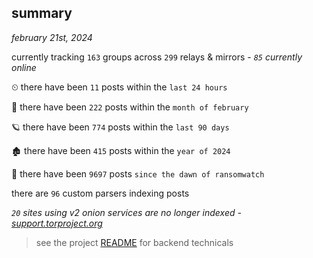 
## summary
_february 21st, 2024_

currently tracking `163` groups across `299` relays & mirrors - _`85` currently online_

⏲ there have been `11` posts within the `last 24 hours`

🦈 there have been `222` posts within the `month of february`

🪐 there have been `774` posts within the `last 90 days`

🏚 there have been `415` posts within the `year of 2024`

🦕 there have been `9697` posts `since the dawn of ransomwatch`

there are `96` custom parsers indexing posts

_`20` sites using v2 onion services are no longer indexed - [support.torproject.org](https://support.torproject.org/onionservices/v2-deprecation/)_

> see the project [README](https://github.com/joshhighet/ransomwatch#ransomwatch--) for backend technicals
